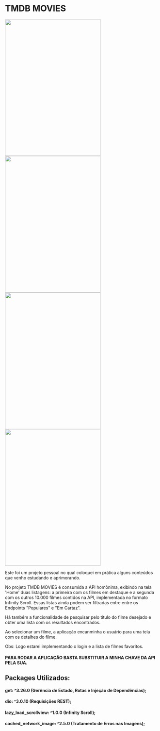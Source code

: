 # TMDB MOVIES

<p float="left">
 <img src="https://github.com/victorgarcia10/tmdb_movies/blob/master/git_hub_images/1%20-%20login.png" width="315" height="450"/>
 <img src="https://github.com/victorgarcia10/tmdb_movies/blob/master/git_hub_images/4%20-%20home.png" width="315" height="450"/>
 <img src="https://github.com/victorgarcia10/tmdb_movies/blob/master/git_hub_images/5%20-%20detail.png" width="315" height="450"/>
 <img src="https://github.com/victorgarcia10/tmdb_movies/blob/master/git_hub_images/7%20-%20search.png" width="315" height="450"/>

</p>



Este foi um projeto pessoal no qual coloquei em prática alguns conteúdos que venho estudando e aprimorando.


No projeto TMDB MOVIES é consumida a API homônima, exibindo na tela 'Home' duas listagens: a primeira com os filmes em destaque e a segunda com os outros 10.000 filmes contidos na API, implementada no formato Infinity Scroll. Essas listas ainda podem ser filtradas entre entre os Endpoints "Populares" e "Em Cartaz".


Há também a funcionalidade de pesquisar pelo título do filme desejado e obter uma lista com os resultados encontrados.


Ao selecionar um filme, a aplicação encanminha o usuário para uma tela com os detalhes do filme.


Obs: Logo estarei implementando o login e a lista de filmes favoritos.



#### PARA RODAR A APLICAÇÃO BASTA SUBSTITUIR A MINHA CHAVE DA API PELA SUA.


## Packages Utilizados:

#### get: ^3.26.0 (Gerência de Estado, Rotas e Injeção de Dependências);

#### dio: ^3.0.10 (Requisições REST);

#### lazy_load_scrollview: ^1.0.0 (Infinity Scroll);

#### cached_network_image: ^2.5.0 (Tratamento de Erros nas Imagens);



